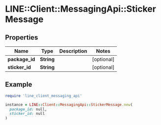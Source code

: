 # LINE::Client::MessagingApi::StickerMessage

## Properties

| Name | Type | Description | Notes |
| ---- | ---- | ----------- | ----- |
| **package_id** | **String** |  | [optional] |
| **sticker_id** | **String** |  | [optional] |

## Example

```ruby
require 'line_client_messaging_api'

instance = LINE::Client::MessagingApi::StickerMessage.new(
  package_id: null,
  sticker_id: null
)
```


